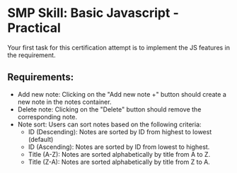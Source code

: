 # SMP Skill: Basic Javascript - Practical
Your first task for this certification attempt is to implement the JS features in the requirement.

## Requirements:
- Add new note: Clicking on the "Add new note +" button should create a new note in the notes container.
- Delete note: Clicking on the "Delete" button should remove the corresponding note.
- Note sort: Users can sort notes based on the following criteria:
  - ID (Descending): Notes are sorted by ID from highest to lowest (default)
  - ID (Ascending): Notes are sorted by ID from lowest to highest.
  - Title (A-Z): Notes are sorted alphabetically by title from A to Z.
  - Title (Z-A): Notes are sorted alphabetically by title from Z to A.